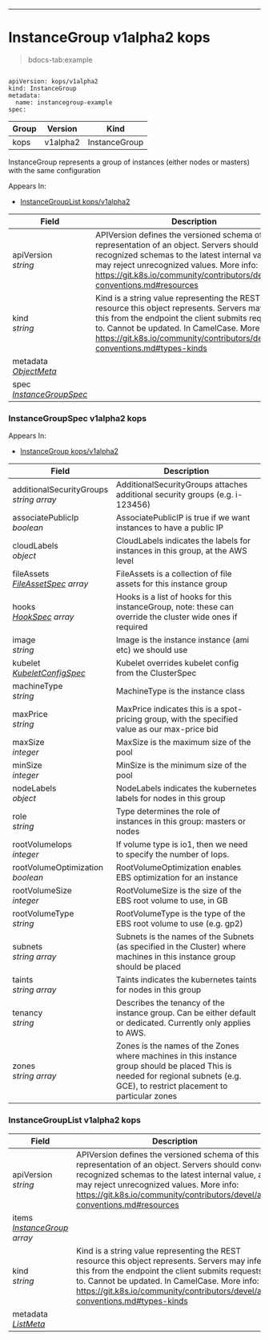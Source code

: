 

-----------
# InstanceGroup v1alpha2 kops

>bdocs-tab:example 

```bdocs-tab:example_yaml

apiVersion: kops/v1alpha2
kind: InstanceGroup
metadata:
  name: instancegroup-example
spec:

```


Group        | Version     | Kind
------------ | ---------- | -----------
kops | v1alpha2 | InstanceGroup







InstanceGroup represents a group of instances (either nodes or masters) with the same configuration

<aside class="notice">
Appears In:

<ul> 
<li><a href="#instancegrouplist-v1alpha2-kops">InstanceGroupList kops/v1alpha2</a></li>
</ul> </aside>

Field        | Description
------------ | -----------
apiVersion <br /> *string*    | APIVersion defines the versioned schema of this representation of an object. Servers should convert recognized schemas to the latest internal value, and may reject unrecognized values. More info: https://git.k8s.io/community/contributors/devel/api-conventions.md#resources
kind <br /> *string*    | Kind is a string value representing the REST resource this object represents. Servers may infer this from the endpoint the client submits requests to. Cannot be updated. In CamelCase. More info: https://git.k8s.io/community/contributors/devel/api-conventions.md#types-kinds
metadata <br /> *[ObjectMeta](#objectmeta-v1-meta)*    | 
spec <br /> *[InstanceGroupSpec](#instancegroupspec-v1alpha2-kops)*    | 


### InstanceGroupSpec v1alpha2 kops

<aside class="notice">
Appears In:

<ul>
<li><a href="#instancegroup-v1alpha2-kops">InstanceGroup kops/v1alpha2</a></li>
</ul></aside>

Field        | Description
------------ | -----------
additionalSecurityGroups <br /> *string array*    | AdditionalSecurityGroups attaches additional security groups (e.g. i-123456)
associatePublicIp <br /> *boolean*    | AssociatePublicIP is true if we want instances to have a public IP
cloudLabels <br /> *object*    | CloudLabels indicates the labels for instances in this group, at the AWS level
fileAssets <br /> *[FileAssetSpec](#fileassetspec-v1alpha2-kops) array*    | FileAssets is a collection of file assets for this instance group
hooks <br /> *[HookSpec](#hookspec-v1alpha2-kops) array*    | Hooks is a list of hooks for this instanceGroup, note: these can override the cluster wide ones if required
image <br /> *string*    | Image is the instance instance (ami etc) we should use
kubelet <br /> *[KubeletConfigSpec](#kubeletconfigspec-v1alpha2-kops)*    | Kubelet overrides kubelet config from the ClusterSpec
machineType <br /> *string*    | MachineType is the instance class
maxPrice <br /> *string*    | MaxPrice indicates this is a spot-pricing group, with the specified value as our max-price bid
maxSize <br /> *integer*    | MaxSize is the maximum size of the pool
minSize <br /> *integer*    | MinSize is the minimum size of the pool
nodeLabels <br /> *object*    | NodeLabels indicates the kubernetes labels for nodes in this group
role <br /> *string*    | Type determines the role of instances in this group: masters or nodes
rootVolumeIops <br /> *integer*    | If volume type is io1, then we need to specify the number of Iops.
rootVolumeOptimization <br /> *boolean*    | RootVolumeOptimization enables EBS optimization for an instance
rootVolumeSize <br /> *integer*    | RootVolumeSize is the size of the EBS root volume to use, in GB
rootVolumeType <br /> *string*    | RootVolumeType is the type of the EBS root volume to use (e.g. gp2)
subnets <br /> *string array*    | Subnets is the names of the Subnets (as specified in the Cluster) where machines in this instance group should be placed
taints <br /> *string array*    | Taints indicates the kubernetes taints for nodes in this group
tenancy <br /> *string*    | Describes the tenancy of the instance group. Can be either default or dedicated. Currently only applies to AWS.
zones <br /> *string array*    | Zones is the names of the Zones where machines in this instance group should be placed This is needed for regional subnets (e.g. GCE), to restrict placement to particular zones

### InstanceGroupList v1alpha2 kops



Field        | Description
------------ | -----------
apiVersion <br /> *string*    | APIVersion defines the versioned schema of this representation of an object. Servers should convert recognized schemas to the latest internal value, and may reject unrecognized values. More info: https://git.k8s.io/community/contributors/devel/api-conventions.md#resources
items <br /> *[InstanceGroup](#instancegroup-v1alpha2-kops) array*    | 
kind <br /> *string*    | Kind is a string value representing the REST resource this object represents. Servers may infer this from the endpoint the client submits requests to. Cannot be updated. In CamelCase. More info: https://git.k8s.io/community/contributors/devel/api-conventions.md#types-kinds
metadata <br /> *[ListMeta](#listmeta-v1-meta)*    | 






